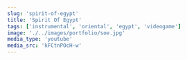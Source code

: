 ```yaml
---
slug: 'spirit-of-egypt'
title: 'Spirit Of Egypt'
tags: ['instrumental', 'oriental', 'egypt', 'videogame']
image: './../images/portfolio/soe.jpg'
media_type: 'youtube'
media_src: 'kFCtnPOcH-w'
---
```

